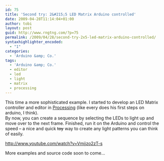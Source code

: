 ```yaml
---
id: 75
title: 'Second try: 2&#215;5 LED Matrix Arduino controlled'
date: 2009-04-28T11:14:04+01:00
author: tobi
layout: post
guid: http://www.rngtng.com/?p=75
permalink: /2009/04/28/second-try-2x5-led-matrix-arduino-controlled/
syntaxhighlighter_encoded:
  - "1"
categories:
  - 'Arduino &amp; Co.'
tags:
  - 'Arduino &amp; Co.'
  - editor
  - led
  - light
  - matrix
  - processing
---
```

This time a more sophisticated example. I started to develop an LED Matrix controller and editor in [Processing](http://www.processing.org) (like every does his first steps on arduino, I think).  
By now, you can create a sequence by selecting the LEDs to light up and move over to the next frame. Finished, run it on the Arduino and control the speed &#8211; a nice and quick <del datetime="2009-05-12T10:14:04+00:00">toy</del> way to create any light patterns you can think of easily. 

<http://www.youtube.com/watch?v=Vmijzo2zT-s>

More examples and source code soon to come&#8230;